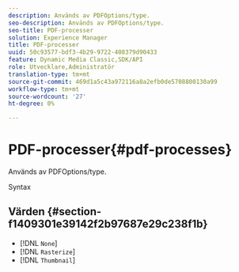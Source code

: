 ```yaml
---
description: Används av PDFOptions/type.
seo-description: Används av PDFOptions/type.
seo-title: PDF-processer
solution: Experience Manager
title: PDF-processer
uuid: 50c93577-bdf3-4b29-9722-408379d90433
feature: Dynamic Media Classic,SDK/API
role: Utvecklare,Administratör
translation-type: tm+mt
source-git-commit: 469d1a5c43a972116a8a2efb0de5708800130a99
workflow-type: tm+mt
source-wordcount: '27'
ht-degree: 0%

---
```



# PDF-processer{#pdf-processes}

Används av PDFOptions/type.

Syntax

## Värden {#section-f1409301e39142f2b97687e29c238f1b}

* [!DNL `None`]
* [!DNL `Rasterize`]
* [!DNL `Thumbnail`]


